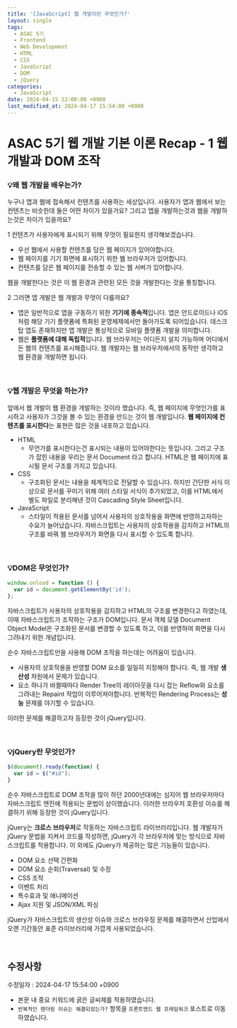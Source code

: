```yaml
---
title: '[JavaScript] 웹 개발이란 무엇인가?'
layout: single
tags:
  - ASAC 5기
  - Frontend
  - Web Development
  - HTML
  - CSS
  - JavaScript
  - DOM
  - jQuery
categories:
  - JavaScript
date: 2024-04-15 22:00:00 +0900
last_modified_at: 2024-04-17 15:54:00 +0900
---
```


# ASAC 5기 웹 개발 기본 이론 Recap - 1 웹 개발과 DOM 조작

### 💡왜 웹 개발을 배우는가?

누구나 앱과 웹에 접속해서 컨텐츠를 사용하는 세상입니다. 사용자가 앱과 웹에서 보는 컨텐츠는 비슷한데 둘은 어떤 차이가 있을가요? 그리고 앱을 개발하는것과 웹을 개발하는것은 차이가 있을까요?

1 컨텐츠가 사용자에게 표시되기 위해 무엇이 필요한지 생각해보겠습니다.

- 우선 웹에서 사용할 컨텐츠를 담은 웹 페이지가 있어야합니다.
- 웹 페이지를 기기 화면에 표시하기 위한 웹 브라우저가 있어합니다.
- 컨텐츠를 담은 웹 페이지를 전송할 수 있는 웹 서버가 있어합니다.

웹을 개발한다는 것은 이 웹 환경과 관련된 모든 것을 개발한다는 것을 통칭합니다.

2 그러면 앱 개발은 웹 개발과 무엇이 다를까요?

- 앱은 일반적으로 앱을 구동하기 위한 **기기에 종속적**입니다. 앱은 안드로이드나 iOS처럼 해당 기기 플랫폼에 특화된 운영체제에서만 돌아가도록 되어있습니다. 데스크탑 앱도 존재하지만 앱 개발은 통상적으로 모바일 플랫폼 개발을 의미합니다.
- 웹은 **플랫폼에 대해 독립적**입니다. 웹 브라우저는 어디든지 설치 가능하며 어디에서든 웹의 컨텐츠를 표시해줍니다. 웹 개발자는 웹 브라우저에서의 동작만 생각하고 웹 환경을 개발하면 됩니다.

<br>

### 💡웹 개발은 무엇을 하는가?

앞에서 웹 개발이 웹 환경을 개발하는 것이라 했습니다. 즉, 웹 페이지에 무엇인가를 표시하고 사용자가 그것을 볼 수 있는 환경을 만드는 것이 웹 개발입니다. **웹 페이지에 컨텐츠를 표시한다**는 표현은 많은 것을 내포하고 있습니다.

- HTML
  - 무언가를 표시한다는건 표시되는 내용이 있어야한다는 뜻입니다. 그리고 구조가 잡힌 내용을 우리는 문서 Document 라고 합니다. HTML은 웹 페이지에 표시될 문서 구조를 가지고 있습니다.
- CSS
  - 구조화된 문서는 내용을 체계적으로 전달할 수 있습니다. 하지만 간단한 서식 이상으로 문서를 꾸미기 위해 여러 스타일 서식이 추가되었고, 이를 HTML에서 별도 파일로 분리해낸 것이 Cascading Style Sheet입니다.
- JavaScript
  - 스타일이 적용된 문서를 넘어서 사용자의 상호작용을 화면에 반영하고자하는 수요가 늘어났습니다. 자바스크립트는 사용자의 상호작용을 감지하고 HTML의 구조를 바꿔 웹 브라우저가 화면을 다시 표시할 수 있도록 합니다.

<br>

### 💡DOM은 무엇인가?

```jsx
window.onload = function () {
  var id = document.getElementBy('id');
};
```

자바스크립트가 사용자의 상호작용을 감지하고 HTML의 구조를 변경한다고 하였는데, 이때 자바스크립트가 조작하는 구조가 DOM입니다. 문서 객체 모델 Document Object Model은 구조화된 문서를 변경할 수 있도록 하고, 이를 반영하여 화면을 다시 그려내기 위한 개념입니다.

순수 자바스크립트만을 사용해 DOM 조작을 하는데는 어려움이 있습니다.

- 사용자의 상호작용을 반영할 DOM 요소를 일일히 지정해야 합니다. 즉, 웹 개발 **생산성** 차원에서 문제가 있습니다.
- 요소 하나가 바뀔때마다 Render Tree의 레이아웃을 다시 잡는 Reflow와 요소를 그려내는 Repaint 작업이 이루어져야합니다. 반복적인 Rendering Process는 **성능** 문제를 야기할 수 있습니다.

이러한 문제를 해결하고자 등장한 것이 jQuery입니다.

<br>

### 💡jQuery란 무엇인가?

```jsx
$(document).ready(function) {
  var id = $("#id");
}
```

순수 자바스크립트로 DOM 조작을 많이 하던 2000년대에는 심지어 웹 브라우저마다 자바스크립트 엔진에 적용되는 문법이 상이했습니다. 이러한 브라우저 호환성 이슈를 해결하기 위해 등장한 것이 jQuery입니다.

jQuery는 **크로스 브라우저**로 작동하는 자바스크립트 라이브러리입니다. 웹 개발자가 jQuery 문법을 지켜서 코드를 작성하면, jQuery가 각 브라우저에 맞는 방식으로 자바스크립트를 적용합니다. 이 외에도 jQuery가 제공하는 많은 기능들이 있습니다.

- DOM 요소 선택 간편화
- DOM 요소 순회(Traversal) 및 수정
- CSS 조작
- 이벤트 처리
- 특수효과 및 애니메이션
- Ajax 지원 및 JSON/XML 파싱

jQuery가 자바스크립트의 생산성 이슈와 크로스 브라우징 문제를 해결하면서 산업에서 오랜 기간동안 표준 라이브러리에 가깝게 사용되었습니다.

<br>

## 수정사항

수정일자 : 2024-04-17 15:54:00 +0900

- 본문 내 중요 키워드에 굵은 글씨체를 적용하였습니다.
- `반복적인 렌더링 이슈는 해결되었는가?` 항목을 `프론트엔드 웹 프레임워크` 포스트로 이동하였습니다.
